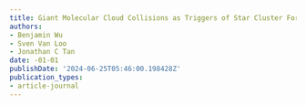 ```yaml
---
title: Giant Molecular Cloud Collisions as Triggers of Star Cluster Formation
authors:
- Benjamin Wu
- Sven Van Loo
- Jonathan C Tan
date: -01-01
publishDate: '2024-06-25T05:46:00.198428Z'
publication_types:
- article-journal
---
```

